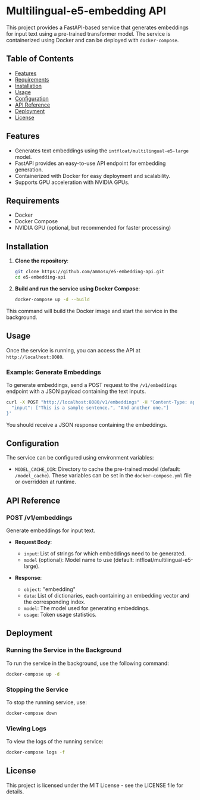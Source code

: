 # Multilingual-e5-embedding API

This project provides a FastAPI-based service that generates embeddings for input text using a pre-trained transformer model. The service is containerized using Docker and can be deployed with `docker-compose`.

## Table of Contents

- [Features](#features)
- [Requirements](#requirements)
- [Installation](#installation)
- [Usage](#usage)
- [Configuration](#configuration)
- [API Reference](#api-reference)
- [Deployment](#deployment)
- [License](#license)

## Features

- Generates text embeddings using the `intfloat/multilingual-e5-large` model.
- FastAPI provides an easy-to-use API endpoint for embedding generation.
- Containerized with Docker for easy deployment and scalability.
- Supports GPU acceleration with NVIDIA GPUs.

## Requirements

- Docker
- Docker Compose
- NVIDIA GPU (optional, but recommended for faster processing)

## Installation

1. **Clone the repository**:

   ```bash
   git clone https://github.com/ammosu/e5-embedding-api.git
   cd e5-embedding-api
   ```
2. **Build and run the service using Docker Compose**:

   ```bash
   docker-compose up -d --build
   ```

  This command will build the Docker image and start the service in the background.

## Usage
Once the service is running, you can access the API at `http://localhost:8080`.

### Example: Generate Embeddings
To generate embeddings, send a POST request to the `/v1/embeddings` endpoint with a JSON payload containing the text inputs.

```bash
curl -X POST "http://localhost:8080/v1/embeddings" -H "Content-Type: application/json" -d '{
  "input": ["This is a sample sentence.", "And another one."]
}'
```
You should receive a JSON response containing the embeddings.

## Configuration
The service can be configured using environment variables:

* `MODEL_CACHE_DIR`: Directory to cache the pre-trained model (default: `/model_cache`).
These variables can be set in the `docker-compose.yml` file or overridden at runtime.

## API Reference

### POST /v1/embeddings
Generate embeddings for input text.

* **Request Body**:

  * `input`: List of strings for which embeddings need to be generated.
  * `model` (optional): Model name to use (default: intfloat/multilingual-e5-large).

* **Response**:

  * `object`: "embedding"
  * `data`: List of dictionaries, each containing an embedding vector and the corresponding index.
  * `model`: The model used for generating embeddings.
  * `usage`: Token usage statistics.

## Deployment

### Running the Service in the Background
To run the service in the background, use the following command:

```bash
docker-compose up -d
```

### Stopping the Service
To stop the running service, use:

```bash
docker-compose down
```

### Viewing Logs
To view the logs of the running service:

```bash
docker-compose logs -f
```

## License

This project is licensed under the MIT License - see the LICENSE file for details.  